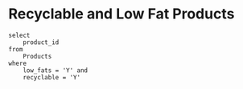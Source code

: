 # Recyclable and Low Fat Products

```
select
    product_id
from
    Products
where
    low_fats = 'Y' and
    recyclable = 'Y'
```
